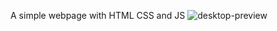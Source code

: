 A simple webpage with HTML CSS and JS
![desktop-preview](https://user-images.githubusercontent.com/29488077/222632657-edd8ef3b-420c-4c52-9b31-f3ea985500a2.jpg)
